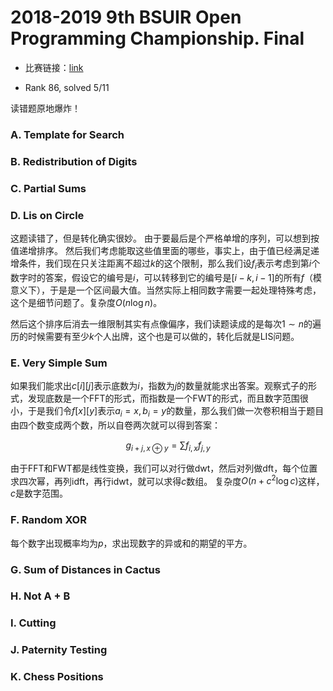# 2018-2019 9th BSUIR Open Programming Championship. Final

- 比赛链接：[link](https://codeforces.com/gym/102441)

- Rank 86, solved 5/11

读错题原地爆炸！

### A. Template for Search

### B. Redistribution of Digits

### C. Partial Sums

### D. Lis on Circle

这题读错了，但是转化确实很妙。
由于要最后是个严格单增的序列，可以想到按值递增排序。
然后我们考虑能取这些值里面的哪些，事实上，由于值已经满足递增条件，我们现在只关注距离不超过$k$的这个限制，那么我们设$f_i$表示考虑到第$i$个数字时的答案，假设它的编号是$i$，可以转移到它的编号是$[i-k,i-1]$的所有$f$（模意义下），于是是一个区间最大值。当然实际上相同数字需要一起处理特殊考虑，这个是细节问题了。复杂度$O(n\log n)$。

然后这个排序后消去一维限制其实有点像偏序，我们读题读成的是每次$1\sim n$的遍历的时候需要有至少$k$个人出牌，这个也是可以做的，转化后就是LIS问题。

### E. Very Simple Sum

如果我们能求出$c[i][j]$表示底数为$i$，指数为$j$的数量就能求出答案。观察式子的形式，发现底数是一个FFT的形式，而指数是一个FWT的形式，而且数字范围很小，于是我们令$f[x][y]$表示$a_i=x,b_i=y$的数量，那么我们做一次卷积相当于题目由四个数变成两个数，所以自卷两次就可以得到答案：

$$
g_{i+j,x\oplus y}=\sum f_{i,x}f_{j,y}
$$

由于FFT和FWT都是线性变换，我们可以对行做dwt，然后对列做dft，每个位置求四次幂，再列idft，再行idwt，就可以求得$c$数组。
复杂度$O(n+c^2\log c)$这样，$c$是数字范围。


### F. Random XOR

每个数字出现概率均为$p$，求出现数字的异或和的期望的平方。


### G. Sum of Distances in Cactus

### H. Not A + B

### I. Cutting

### J. Paternity Testing

### K. Chess Positions
